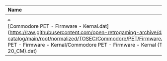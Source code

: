 |Name|Size|
|:---|---:|
|[..](../index.html)|DIR|
|[Commodore PET - Firmware - Kernal.dat](https://raw.githubusercontent.com/open-retrogaming-archive/dat-catalog/main/root/normalized/TOSEC/Commodore/PET/Firmware/Kernal/Commodore PET - Firmware - Kernal/Commodore PET - Firmware - Kernal (TOSEC-v2019-01-20_CM).dat)|56763|
